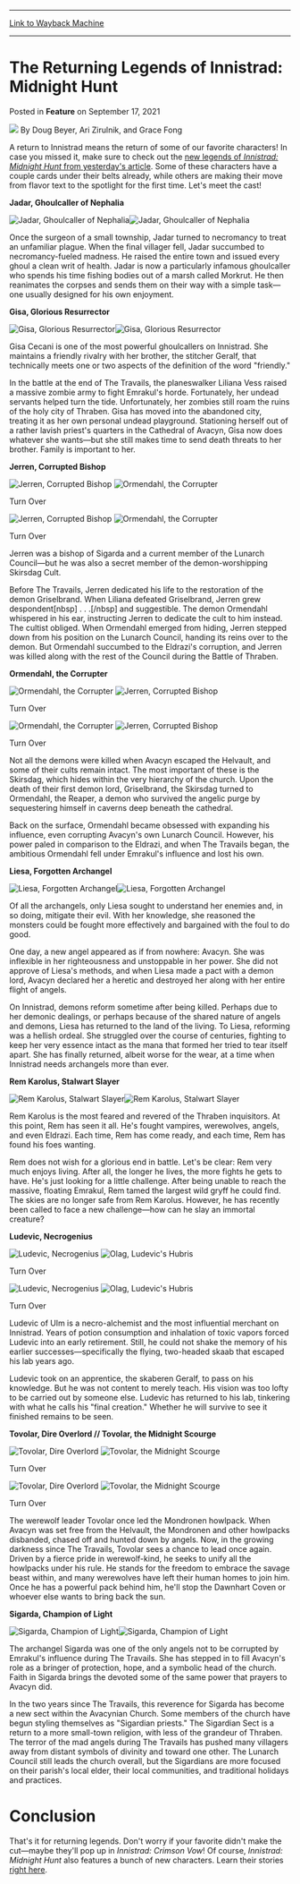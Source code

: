 
---
[Link to Wayback Machine](https://web.archive.org/web/20210917143643/https://magic.wizards.com/en/articles/archive/feature/returning-legends-innistrad-midnight-hunt-2021-09-17)

[_metadata_:wayback_url]:- "https://magic.wizards.com/en/articles/archive/feature/returning-legends-innistrad-midnight-hunt-2021-09-17"
[_metadata_:wayback_raw_url]:- "https://web.archive.org/web/20210917143643id_/https://magic.wizards.com/en/articles/archive/feature/returning-legends-innistrad-midnight-hunt-2021-09-17"
[_metadata_:wayback_capture_timestamp]:- "2021-09-17 14:36:43+00:00"
[_metadata_:description]:- "Familiar friends (and terrible horrors) return in Innistrad: Midnight Hunt!"
[_metadata_:generator]:- "Drupal 7 (http://drupal.org)"
---


The Returning Legends of Innistrad: Midnight Hunt
=================================================



 Posted in **Feature**
 on September 17, 2021 






![](https://media.magic.wizards.com/styles/auth_small/public/images/person/wizards_author.jpg)
By Doug Beyer, Ari Zirulnik, and Grace Fong











A return to Innistrad means the return of some of our favorite characters! In case you missed it, make sure to check out the [new legends of *Innistrad: Midnight Hunt* from yesterday's article](https://magic.wizards.com/en/articles/archive/feature/new-legends-innistrad-midnight-hunt-2021-09-16). Some of these characters have a couple cards under their belts already, while others are making their move from flavor text to the spotlight for the first time. Let's meet the cast!


**Jadar, Ghoulcaller of Nephalia**


![Jadar, Ghoulcaller of Nephalia](https://media.wizards.com/2021/mid/en_vXtxi5jl1B.png)![Jadar, Ghoulcaller of Nephalia](https://media.wizards.com/2021/mid/en_pdsROgdJ11.png)


Once the surgeon of a small township, Jadar turned to necromancy to treat an unfamiliar plague. When the final villager fell, Jadar succumbed to necromancy-fueled madness. He raised the entire town and issued every ghoul a clean writ of health. Jadar is now a particularly infamous ghoulcaller who spends his time fishing bodies out of a marsh called Morkrut. He then reanimates the corpses and sends them on their way with a simple task—one usually designed for his own enjoyment.


**Gisa, Glorious Resurrector**


![Gisa, Glorious Resurrector](https://media.wizards.com/2021/mid/en_xHnK18ti3w.png)![Gisa, Glorious Resurrector](https://media.wizards.com/2021/mid/en_PswVDXQOj3.png)


Gisa Cecani is one of the most powerful ghoulcallers on Innistrad. She maintains a friendly rivalry with her brother, the stitcher Geralf, that technically meets one or two aspects of the definition of the word "friendly."


In the battle at the end of The Travails, the planeswalker Liliana Vess raised a massive zombie army to fight Emrakul's horde. Fortunately, her undead servants helped turn the tide. Unfortunately, her zombies still roam the ruins of the holy city of Thraben. Gisa has moved into the abandoned city, treating it as her own personal undead playground. Stationing herself out of a rather lavish priest's quarters in the Cathedral of Avacyn, Gisa now does whatever she wants—but she still makes time to send death threats to her brother. Family is important to her.


**Jerren, Corrupted Bishop**





![Jerren, Corrupted Bishop](https://media.wizards.com/2021/mid/en_E7xGDmBxh0.png)
![Ormendahl, the Corrupter](https://media.wizards.com/2021/mid/en_sdeytQO0eW.png)

Turn Over



![Jerren, Corrupted Bishop](https://media.wizards.com/2021/mid/en_qRBweh4tsZ.png)
![Ormendahl, the Corrupter](https://media.wizards.com/2021/mid/en_XOvHYaYDuw.png)

Turn Over


Jerren was a bishop of Sigarda and a current member of the Lunarch Council—but he was also a secret member of the demon-worshipping Skirsdag Cult.


Before The Travails, Jerren dedicated his life to the restoration of the demon Griselbrand. When Liliana defeated Griselbrand, Jerren grew despondent[nbsp] . . .[/nbsp] and suggestible. The demon Ormendahl whispered in his ear, instructing Jerren to dedicate the cult to him instead. The cultist obliged. When Ormendahl emerged from hiding, Jerren stepped down from his position on the Lunarch Council, handing its reins over to the demon. But Ormendahl succumbed to the Eldrazi's corruption, and Jerren was killed along with the rest of the Council during the Battle of Thraben.


**Ormendahl, the Corrupter**





![Ormendahl, the Corrupter](https://media.wizards.com/2021/mid/en_sdeytQO0eW.png)
![Jerren, Corrupted Bishop](https://media.wizards.com/2021/mid/en_E7xGDmBxh0.png)

Turn Over



![Ormendahl, the Corrupter](https://media.wizards.com/2021/mid/en_XOvHYaYDuw.png)
![Jerren, Corrupted Bishop](https://media.wizards.com/2021/mid/en_qRBweh4tsZ.png)

Turn Over


Not all the demons were killed when Avacyn escaped the Helvault, and some of their cults remain intact. The most important of these is the Skirsdag, which hides within the very hierarchy of the church. Upon the death of their first demon lord, Griselbrand, the Skirsdag turned to Ormendahl, the Reaper, a demon who survived the angelic purge by sequestering himself in caverns deep beneath the cathedral.


Back on the surface, Ormendahl became obsessed with expanding his influence, even corrupting Avacyn's own Lunarch Council. However, his power paled in comparison to the Eldrazi, and when The Travails began, the ambitious Ormendahl fell under Emrakul's influence and lost his own.


**Liesa, Forgotten Archangel**


![Liesa, Forgotten Archangel](https://media.wizards.com/2021/mid/en_pqD77UH5Mh.png)![Liesa, Forgotten Archangel](https://media.wizards.com/2021/mid/en_oyJE1x1UIJ.png)


Of all the archangels, only Liesa sought to understand her enemies and, in so doing, mitigate their evil. With her knowledge, she reasoned the monsters could be fought more effectively and bargained with the foul to do good.


One day, a new angel appeared as if from nowhere: Avacyn. She was inflexible in her righteousness and unstoppable in her power. She did not approve of Liesa's methods, and when Liesa made a pact with a demon lord, Avacyn declared her a heretic and destroyed her along with her entire flight of angels.


On Innistrad, demons reform sometime after being killed. Perhaps due to her demonic dealings, or perhaps because of the shared nature of angels and demons, Liesa has returned to the land of the living. To Liesa, reforming was a hellish ordeal. She struggled over the course of centuries, fighting to keep her very essence intact as the mana that formed her tried to tear itself apart. She has finally returned, albeit worse for the wear, at a time when Innistrad needs archangels more than ever.


**Rem Karolus, Stalwart Slayer**


![Rem Karolus, Stalwart Slayer](https://media.wizards.com/2021/mid/en_eBo5gHMgaw.png)![Rem Karolus, Stalwart Slayer](https://media.wizards.com/2021/mid/en_J4OkU5mlug.png)


Rem Karolus is the most feared and revered of the Thraben inquisitors. At this point, Rem has seen it all. He's fought vampires, werewolves, angels, and even Eldrazi. Each time, Rem has come ready, and each time, Rem has found his foes wanting.


Rem does not wish for a glorious end in battle. Let's be clear: Rem very much enjoys living. After all, the longer he lives, the more fights he gets to have. He's just looking for a little challenge. After being unable to reach the massive, floating Emrakul, Rem tamed the largest wild gryff he could find. The skies are no longer safe from Rem Karolus. However, he has recently been called to face a new challenge—how can he slay an immortal creature?


**Ludevic, Necrogenius**





![Ludevic, Necrogenius](https://media.wizards.com/2021/mid/en_KJcsjMk492.png)
![Olag, Ludevic's Hubris](https://media.wizards.com/2021/mid/en_UiBrfOHmz3.png)

Turn Over



![Ludevic, Necrogenius](https://media.wizards.com/2021/mid/en_GiScKEkMhr.png)
![Olag, Ludevic's Hubris](https://media.wizards.com/2021/mid/en_ATr8BdEVMd.png)

Turn Over


Ludevic of Ulm is a necro-alchemist and the most influential merchant on Innistrad. Years of potion consumption and inhalation of toxic vapors forced Ludevic into an early retirement. Still, he could not shake the memory of his earlier successes—specifically the flying, two-headed skaab that escaped his lab years ago.


Ludevic took on an apprentice, the skaberen Geralf, to pass on his knowledge. But he was not content to merely teach. His vision was too lofty to be carried out by someone else. Ludevic has returned to his lab, tinkering with what he calls his "final creation." Whether he will survive to see it finished remains to be seen.


**Tovolar, Dire Overlord // Tovolar, the Midnight Scourge**





![Tovolar, Dire Overlord](https://media.wizards.com/2021/mid/en_UCB4b5lTgM.png)
![Tovolar, the Midnight Scourge](https://media.wizards.com/2021/mid/en_fb2AYdyyqm.png)

Turn Over



![Tovolar, Dire Overlord](https://media.wizards.com/2021/mid/en_DigNjAmPQy.png)
![Tovolar, the Midnight Scourge](https://media.wizards.com/2021/mid/en_i5k6kM0zPF.png)

Turn Over


The werewolf leader Tovolar once led the Mondronen howlpack. When Avacyn was set free from the Helvault, the Mondronen and other howlpacks disbanded, chased off and hunted down by angels. Now, in the growing darkness since The Travails, Tovolar sees a chance to lead once again. Driven by a fierce pride in werewolf-kind, he seeks to unify all the howlpacks under his rule. He stands for the freedom to embrace the savage beast within, and many werewolves have left their human homes to join him. Once he has a powerful pack behind him, he'll stop the Dawnhart Coven or whoever else wants to bring back the sun.


**Sigarda, Champion of Light**


![Sigarda, Champion of Light](https://media.wizards.com/2021/mid/en_OaUtQwHVRm.png)![Sigarda, Champion of Light](https://media.wizards.com/2021/mid/en_BdXsWzd2KL.png)


The archangel Sigarda was one of the only angels not to be corrupted by Emrakul's influence during The Travails. She has stepped in to fill Avacyn's role as a bringer of protection, hope, and a symbolic head of the church. Faith in Sigarda brings the devoted some of the same power that prayers to Avacyn did.


In the two years since The Travails, this reverence for Sigarda has become a new sect within the Avacynian Church. Some members of the church have begun styling themselves as "Sigardian priests." The Sigardian Sect is a return to a more small-town religion, with less of the grandeur of Thraben. The terror of the mad angels during The Travails has pushed many villagers away from distant symbols of divinity and toward one other. The Lunarch Council still leads the church overall, but the Sigardians are more focused on their parish's local elder, their local communities, and traditional holidays and practices.


Conclusion
==========


That's it for returning legends. Don't worry if your favorite didn't make the cut—maybe they'll pop up in *Innistrad: Crimson Vow*! Of course, *Innistrad: Midnight Hunt* also features a bunch of new characters. Learn their stories [right here](https://magic.wizards.com/en/articles/archive/feature/new-legends-innistrad-midnight-hunt-2021-09-16).







